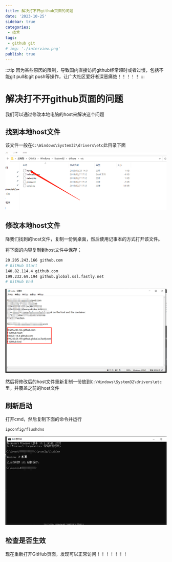 ```yaml
---
title: 解决打不开github页面的问题
date: '2023-10-25'
sidebar: true
categories:
 - 技术
tags:
 - github git
# img: './interview.png'
publish: true
---
```

:::tip
因为某些原因的限制，导致国内直接访问github经常超时或者过慢，包括不能git pull和git push等操作，让广大社区爱好者深恶痛绝！！！！！
:::
# 解决打不开github页面的问题

我们可以通过修改本地电脑的host来解决这个问题

## 找到本地host文件

该文件一般在`C:\Windows\System32\drivers\etc`此目录下面

![1](./imgs/1.png)

## 修改本地host文件

降我们找到的host文件，复制一份到桌面，然后使用记事本的方式打开该文件。

将下面的内容复制到host文件中保存；

```sh
20.205.243.166 github.com
# GitHub Start
140.82.114.4 github.com
199.232.69.194 github.global.ssl.fastly.net
# GitHub End
```

![2](./imgs/2.png)

然后将修改后的host文件重新复制一份放到`C:\Windows\System32\drivers\etc`里，并覆盖之前的host文件

## 刷新启动

打开cmd，然后复制下面的命令并运行

```sh
ipconfig/flushdns
```

![3](./imgs/3.png)

## 检查是否生效

现在重新打开GitHub页面，发现可以正常访问！！！！！！！